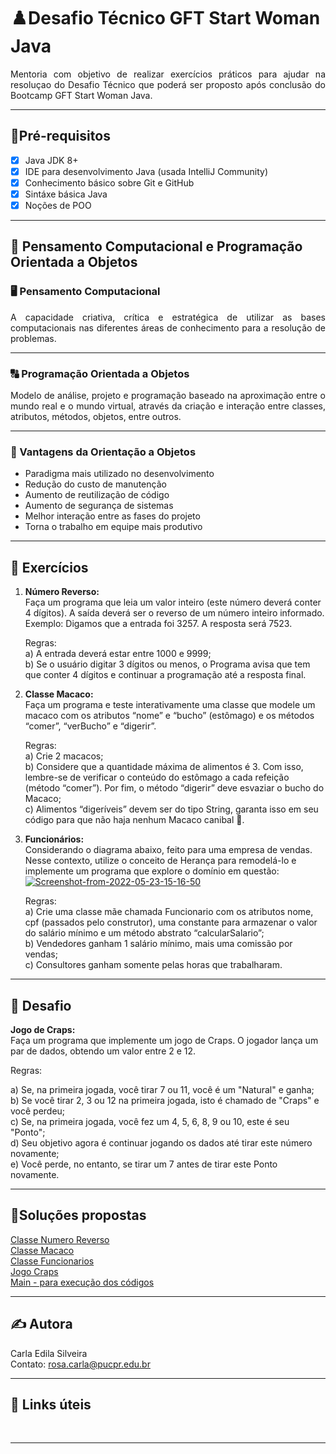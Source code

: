# ♟️Desafio Técnico GFT Start Woman Java

<p align="justify">Mentoria com objetivo de realizar exercícios práticos para ajudar na resoluçao do Desafio Técnico que poderá ser proposto após conclusão do Bootcamp GFT Start Woman Java.</p>

---  

## 📌Pré-requisitos

- [x] Java JDK 8+ 
- [x] IDE para desenvolvimento Java (usada IntelliJ Community)
- [x] Conhecimento básico sobre Git e GitHub
- [x] Sintáxe básica Java
- [x] Noções de POO  

---  

## 🧠 Pensamento Computacional e Programação Orientada a Objetos

### 🖥️ Pensamento Computacional

<p align="justify">A capacidade criativa, crítica e estratégica de utilizar as bases computacionais nas diferentes áreas de conhecimento para a resolução de problemas.</p>

---  

### 🔠 Programação Orientada a Objetos

<p align="justify">Modelo de análise, projeto e programação baseado na aproximação entre o mundo real e o mundo virtual, através da criação e interação entre classes, atributos, métodos, objetos, entre outros.</p>  

---  

### 🎳 Vantagens da Orientação a Objetos
<ul>
<li>Paradigma mais utilizado no desenvolvimento​</li>
<li>Redução do custo de manutenção</li>
<li>Aumento de reutilização de código</li>
<li>Aumento de segurança de sistemas​</li>
<li>Melhor interação entre as fases do projeto​</li>
<li>Torna o trabalho em equipe mais produtivo​</li>
</ul>

---  

## 👟 Exercícios  
<ol>
<li>
	<p>
	<strong>Número Reverso:</strong><br>
	Faça um programa que leia um valor inteiro (este número deverá conter 4 dígitos). A saída deverá ser o reverso de um número inteiro informado.<br>
	Exemplo: Digamos que a entrada foi 3257. A resposta será 7523.<br>
	</p>
	<p>
	Regras:<br>
		a) A entrada deverá estar entre 1000 e 9999;<br>
		b) Se o usuário digitar 3 dígitos ou menos, o Programa avisa que tem que conter 4 dígitos e continuar a programação até a resposta final.<br>	
		</p>
</li>
<li>
<p>
	<strong>Classe Macaco:</strong><br>
	Faça um programa e teste interativamente uma classe que modele um macaco com os atributos “nome” e “bucho” (estômago) e os métodos “comer”, “verBucho” e “digerir”.<br>
	</p>
	<p>
		Regras:<br> 
		a) Crie 2 macacos; <br>
		b) Considere que a quantidade máxima de alimentos é 3. Com isso, lembre-se de verificar o conteúdo do estômago a cada refeição (método “comer”). Por fim, o método “digerir” deve esvaziar o bucho do Macaco; <br> 
		c) Alimentos “digeríveis” devem ser do tipo String, garanta isso em seu código para que não haja nenhum Macaco canibal 🙈.<br>
		</p>
</li>
<li>
<p>
	<strong>Funcionários:</strong><br>
	Considerando o diagrama abaixo, feito para uma empresa de vendas. Nesse contexto, utilize o conceito de Herança para remodelá-lo e implemente um programa que explore o domínio em questão:<br> 
	<a href="https://imgbb.com/"><img src="https://i.ibb.co/Hz5c08z/Screenshot-from-2022-05-23-15-16-50.png" alt="Screenshot-from-2022-05-23-15-16-50" border="0"></a>
</p>
	<p>
	Regras:<br> 
	a) Crie uma classe mãe chamada Funcionario com os atributos nome, cpf (passados pelo construtor), uma constante para armazenar o valor do salário mínimo e um método abstrato “calcularSalario”; <br>
	b) Vendedores ganham 1 salário mínimo, mais uma comissão por vendas; <br>
	c) Consultores ganham somente pelas horas que trabalharam. <br>
	</p>
</li>

	
</ol>

---  

## 💙 Desafio  

<strong>Jogo de Craps:</strong><br>
Faça um programa que implemente um jogo de Craps. O jogador lança um par de dados, obtendo um valor entre 2 e 12.<br>

Regras:<br>

a) Se, na primeira jogada, você tirar 7 ou 11, você é um "Natural" e ganha;<br>
b) Se você tirar 2, 3 ou 12 na primeira jogada, isto é chamado de "Craps" e você perdeu;<br>
c) Se, na primeira jogada, você fez um 4, 5, 6, 8, 9 ou 10, este é seu "Ponto";<br>
d) Seu objetivo agora é continuar jogando os dados até tirar este número novamente;<br>
e) Você perde, no entanto, se tirar um 7 antes de tirar este Ponto novamente.<br>
</p>  

---  

## 🏁Soluções propostas  

[Classe Numero Reverso](https://github.com/rosacarla/Mentoria-GFT-Start-Java-Desafio-Tecnico/blob/master/src/desafios/NumeroReverso.java)  
[Classe Macaco](https://github.com/rosacarla/Mentoria-GFT-Start-Java-Desafio-Tecnico/blob/master/src/desafios/Macaco.java)  
[Classe Funcionarios](https://github.com/rosacarla/Mentoria-GFT-Start-Java-Desafio-Tecnico/tree/master/src/desafios/funcionarios)  
[Jogo Craps](https://github.com/rosacarla/Mentoria-GFT-Start-Java-Desafio-Tecnico/blob/master/src/desafios/desafio/JogoCraps.java)  
[Main - para execução dos códigos](https://github.com/rosacarla/Mentoria-GFT-Start-Java-Desafio-Tecnico/blob/master/src/Main.java)  

---
## ✍️ Autora  

Carla Edila Silveira  
Contato: rosa.carla@pucpr.edu.br  

---

## 🔗 Links úteis  

[]()  
[]()  

---
